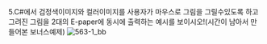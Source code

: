 5.C#에서 검정색이미지와 컬러이미지를 사용자가 마우스로 그림을 그릴수있도록 하고 그려진 그림을 2대의 E-paper에 동시에 출력하는 예시를 보이시오!(시간이 남아서 만들어본 보너스예제)
![563-1_bb](https://github.com/user-attachments/assets/5b90a8db-2e9e-4eb8-85f0-6642998f255f)
